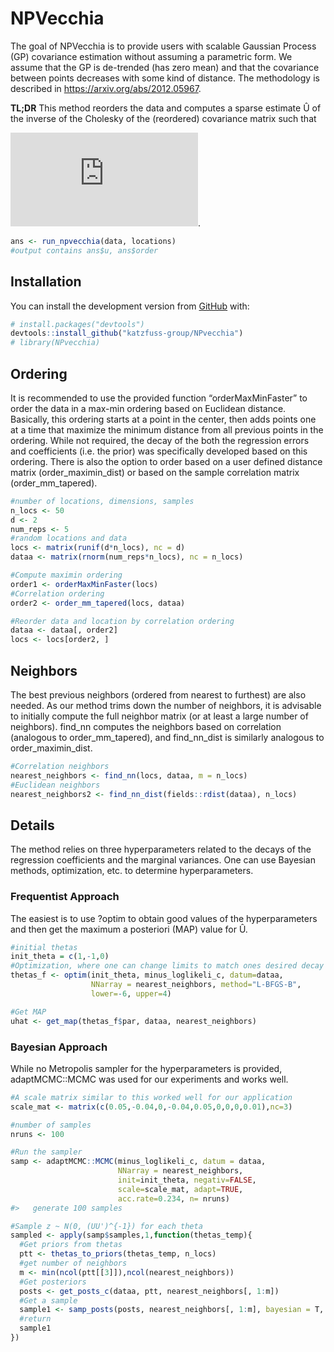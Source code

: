 
<!-- README.md is generated from README.Rmd. Please edit that file -->

# NPVecchia

<!-- badges: start -->

<!-- badges: end -->

The goal of NPVecchia is to provide users with scalable Gaussian Process
(GP) covariance estimation without assuming a parametric form. We assume that the
GP is de-trended (has zero mean) and that the covariance between points
decreases with some kind of distance. The methodology is described in https://arxiv.org/abs/2012.05967.

**TL;DR** This method reorders the data and computes a sparse estimate Û
of the inverse of the Cholesky of the (reordered) covariance matrix such
that

![equation](https://latex.codecogs.com/png.latex?%5CSigma%5E%7B-1%7D%20%3D%20%5Chat%7BU%7D%20%5Chat%7BU%7D%27).

``` r
ans <- run_npvecchia(data, locations)
#output contains ans$u, ans$order
```

## Installation

You can install the development version from
[GitHub](https://github.com/) with:

``` r
# install.packages("devtools")
devtools::install_github("katzfuss-group/NPvecchia")
# library(NPvecchia)
```

## Ordering

It is recommended to use the provided function “orderMaxMinFaster” to
order the data in a max-min ordering based on Euclidean distance.
Basically, this ordering starts at a point in the center, then adds
points one at a time that maximize the minimum distance from all
previous points in the ordering. While not required, the decay of the
both the regression errors and coefficients (i.e. the prior) was
specifically developed based on this ordering. There is also the option
to order based on a user defined distance matrix (order\_maximin\_dist)
or based on the sample correlation matrix (order\_mm\_tapered).

``` r
#number of locations, dimensions, samples
n_locs <- 50
d <- 2
num_reps <- 5
#random locations and data
locs <- matrix(runif(d*n_locs), nc = d)
dataa <- matrix(rnorm(num_reps*n_locs), nc = n_locs)

#Compute maximin ordering
order1 <- orderMaxMinFaster(locs)
#Correlation ordering
order2 <- order_mm_tapered(locs, dataa)

#Reorder data and location by correlation ordering
dataa <- dataa[, order2]
locs <- locs[order2, ]
```

## Neighbors

The best previous neighbors (ordered from nearest to furthest) are also
needed. As our method trims down the number of neighbors, it is
advisable to initially compute the full neighbor matrix (or at least a
large number of neighbors). find\_nn computes the neighbors based on
correlation (analogous to order\_mm\_tapered), and find\_nn\_dist is
similarly analogous to order\_maximin\_dist.

``` r
#Correlation neighbors
nearest_neighbors <- find_nn(locs, dataa, m = n_locs)
#Euclidean neighbors
nearest_neighbors2 <- find_nn_dist(fields::rdist(dataa), n_locs)
```

## Details

The method relies on three hyperparameters related to the decays of the
regression coefficients and the marginal variances. One can use Bayesian
methods, optimization, etc. to determine hyperparameters.

### Frequentist Approach

The easiest is to use ?optim to obtain good values of the
hyperparameters and then get the maximum a posteriori (MAP) value for Û.

``` r
#initial thetas
init_theta = c(1,-1,0)
#Optimization, where one can change limits to match ones desired decay
thetas_f <- optim(init_theta, minus_loglikeli_c, datum=dataa,
                  NNarray = nearest_neighbors, method="L-BFGS-B",
                  lower=-6, upper=4)

#Get MAP
uhat <- get_map(thetas_f$par, dataa, nearest_neighbors)
```

### Bayesian Approach

While no Metropolis sampler for the hyperparameters is provided,
adaptMCMC::MCMC was used for our experiments and works well.

``` r
#A scale matrix similar to this worked well for our application
scale_mat <- matrix(c(0.05,-0.04,0,-0.04,0.05,0,0,0,0.01),nc=3)

#number of samples
nruns <- 100

#Run the sampler
samp <- adaptMCMC::MCMC(minus_loglikeli_c, datum = dataa, 
                        NNarray = nearest_neighbors,
                        init=init_theta, negativ=FALSE,
                        scale=scale_mat, adapt=TRUE, 
                        acc.rate=0.234, n= nruns)
#>   generate 100 samples

#Sample z ~ N(0, (UU')^{-1}) for each theta
sampled <- apply(samp$samples,1,function(thetas_temp){
  #Get priors from thetas
  ptt <- thetas_to_priors(thetas_temp, n_locs)
  #get number of neighbors
  m <- min(ncol(ptt[[3]]),ncol(nearest_neighbors))
  #Get posteriors
  posts <- get_posts_c(dataa, ptt, nearest_neighbors[, 1:m])
  #Get a sample 
  sample1 <- samp_posts(posts, nearest_neighbors[, 1:m], bayesian = T, uhat = F)
  #return
  sample1
})
```
